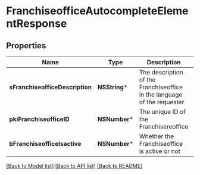 # FranchiseofficeAutocompleteElementResponse

## Properties
Name | Type | Description | Notes
------------ | ------------- | ------------- | -------------
**sFranchiseofficeDescription** | **NSString*** | The description of the Franchiseoffice in the language of the requester | 
**pkiFranchiseofficeID** | **NSNumber*** | The unique ID of the Franchisereoffice | 
**bFranchiseofficeIsactive** | **NSNumber*** | Whether the Franchiseoffice is active or not | 

[[Back to Model list]](../README.md#documentation-for-models) [[Back to API list]](../README.md#documentation-for-api-endpoints) [[Back to README]](../README.md)


